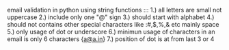 email validation in python using string functions :::
1.) all letters are small not uppercase 
2.) include only one "@" sign 
3.) should start with alphabet 
4.) should not contains other special characters like :#,$,%,& etc mainly space
5.) only usage of dot or underscore 
6.) minimun usage of characters in an email is only 6 characters {a@a.in}
7.) position of dot is at from last 3 or 4
